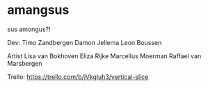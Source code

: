 # amangsus
sus amongus?!

Dev:
Timo Zandbergen
Damon Jellema
Leon Boussen

Artist
Lisa van Bokhoven
Eliza Rijke
Marcellus Moerman
Raffael van Marsbergen

Trello: https://trello.com/b/jVkgluh3/vertical-slice


